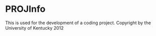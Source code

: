 PROJInfo
========
This is used for the development of a coding project. Copyright by the University of Kentucky 2012
